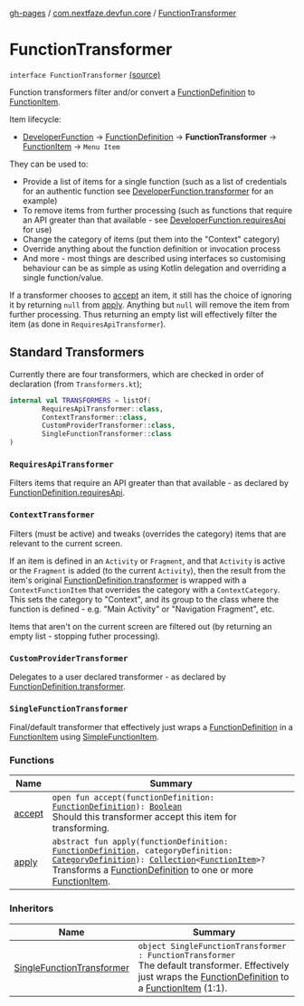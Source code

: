 [gh-pages](../../index.md) / [com.nextfaze.devfun.core](../index.md) / [FunctionTransformer](.)

# FunctionTransformer

`interface FunctionTransformer` [(source)](https://github.com/NextFaze/dev-fun/tree/master/devfun-annotations/src/main/java/com/nextfaze/devfun/core/FunctionTransformer.kt#L55)

Function transformers filter and/or convert a [FunctionDefinition](../-function-definition/index.md) to [FunctionItem](../-function-item/index.md).

Item lifecycle:

* [DeveloperFunction](../../com.nextfaze.devfun.annotations/-developer-function/index.md) → [FunctionDefinition](../-function-definition/index.md) → **FunctionTransformer** → [FunctionItem](../-function-item/index.md) → `Menu Item`

They can be used to:

* Provide a list of items for a single function (such as a list of credentials for an authentic function see
[DeveloperFunction.transformer](../../com.nextfaze.devfun.annotations/-developer-function/transformer.md) for an example)
* To remove items from further processing (such as functions that require an API greater than that available - see
[DeveloperFunction.requiresApi](../../com.nextfaze.devfun.annotations/-developer-function/requires-api.md) for use)
* Change the category of items (put them into the "Context" category)
* Override anything about the function definition or invocation process
* And more - most things are described using interfaces so customising behaviour can be as simple as using Kotlin delegation and overriding a single function/value.

If a transformer chooses to [accept](accept.md) an item, it still has the choice of ignoring it by returning `null` from [apply](apply.md).
Anything but `null` will remove the item from further processing. Thus returning an empty list will effectively
filter the item (as done in `RequiresApiTransformer`).

## Standard Transformers

Currently there are four transformers, which are checked in order of declaration (from `Transformers.kt`);

``` kotlin
internal val TRANSFORMERS = listOf(
        RequiresApiTransformer::class,
        ContextTransformer::class,
        CustomProviderTransformer::class,
        SingleFunctionTransformer::class
)
```

### `RequiresApiTransformer`

Filters items that require an API greater than that available - as declared by [FunctionDefinition.requiresApi](../-function-definition/requires-api.md).

### `ContextTransformer`

Filters (must be active) and tweaks (overrides the category) items that are relevant to the current screen.

If an item is defined in an `Activity` or `Fragment`, and that `Activity` is active or the `Fragment` is added (to
the current `Activity`), then the result from the item's original [FunctionDefinition.transformer](../-function-definition/transformer.md) is wrapped with a
`ContextFunctionItem` that overrides the category with a `ContextCategory`. This sets the category to "Context", and
its group to the class where the function is defined -  e.g. "Main Activity" or "Navigation Fragment", etc.

Items that aren't on the current screen are filtered out (by returning an empty list - stopping futher processing).

### `CustomProviderTransformer`

Delegates to a user declared transformer - as declared by [FunctionDefinition.transformer](../-function-definition/transformer.md).

### `SingleFunctionTransformer`

Final/default transformer that effectively just wraps a [FunctionDefinition](../-function-definition/index.md) in a [FunctionItem](../-function-item/index.md) using [SimpleFunctionItem](../-simple-function-item/index.md).

### Functions

| Name | Summary |
|---|---|
| [accept](accept.md) | `open fun accept(functionDefinition: `[`FunctionDefinition`](../-function-definition/index.md)`): `[`Boolean`](https://kotlinlang.org/api/latest/jvm/stdlib/kotlin/-boolean/index.html)<br>Should this transformer accept this item for transforming. |
| [apply](apply.md) | `abstract fun apply(functionDefinition: `[`FunctionDefinition`](../-function-definition/index.md)`, categoryDefinition: `[`CategoryDefinition`](../-category-definition/index.md)`): `[`Collection`](https://kotlinlang.org/api/latest/jvm/stdlib/kotlin.collections/-collection/index.html)`<`[`FunctionItem`](../-function-item/index.md)`>?`<br>Transforms a [FunctionDefinition](../-function-definition/index.md) to one or more [FunctionItem](../-function-item/index.md). |

### Inheritors

| Name | Summary |
|---|---|
| [SingleFunctionTransformer](../-single-function-transformer/index.md) | `object SingleFunctionTransformer : FunctionTransformer`<br>The default transformer. Effectively just wraps the [FunctionDefinition](../-function-definition/index.md) to a [FunctionItem](../-function-item/index.md) (1:1). |
